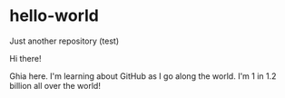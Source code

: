 # hello-world
Just another repository (test)

Hi there! 

Ghia here. I'm learning about GitHub as I go along the world. 
I'm 1 in 1.2 billion all over the world! 
